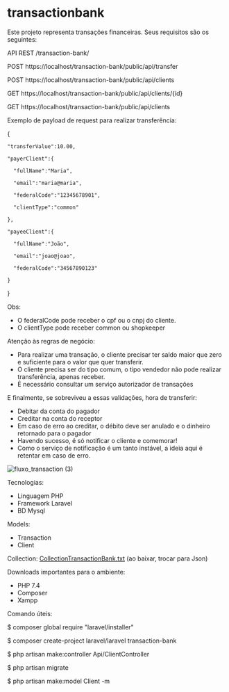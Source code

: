 # transactionbank

Este projeto representa transações financeiras.
Seus requisitos são os seguintes:

API REST /transaction-bank/

POST https://localhost/transaction-bank/public/api/transfer

POST https://localhost/transaction-bank/public/api/clients

GET  https://localhost/transaction-bank/public/api/clients/{id}

GET  https://localhost/transaction-bank/public/api/clients

Exemplo de payload de request para realizar transferência:


  {

    "transferValue":10.00,

    "payerClient":{

      "fullName":"Maria",

      "email":"maria@maria",

      "federalCode":"12345678901",

      "clientType":"common"

    },

    "payeeClient":{

      "fullName":"João",

      "email":"joao@joao",

      "federalCode":"34567890123"

    }

  }

Obs: 
- O federalCode pode receber o cpf ou o cnpj do cliente.
- O clientType pode receber common ou shopkeeper

Atenção às regras de negócio:
- Para realizar uma transação, o cliente precisar ter saldo maior que zero e suficiente para o valor que quer transferir.
- O cliente precisa ser do tipo comum, o tipo vendedor não pode realizar transferência, apenas receber.
- É necessário consultar um serviço autorizador de transações

E finalmente, se sobreviveu a essas validações, hora de transferir:
- Debitar da conta do pagador
- Creditar na conta do receptor
- Em caso de erro ao creditar, o débito deve ser anulado e o dinheiro retornado para o pagador
- Havendo sucesso, é só notificar o cliente e comemorar!
- Como o serviço de notificação é um tanto instável, a ideia aqui é retentar em caso de erro.

![fluxo_transaction (3)](https://user-images.githubusercontent.com/90669813/133611806-93208404-5968-4231-a0c0-00fee84cab44.jpg)

Tecnologias:
- Linguagem PHP
- Framework Laravel
- BD Mysql

Models:
- Transaction
- Client
 
Collection: [CollectionTransactionBank.txt](https://github.com/nicolepspires/transactionbank/files/7180482/CollectionTransactionBank.txt)
(ao baixar, trocar para Json)

Downloads importantes para o ambiente:
- PHP 7.4
- Composer
- Xampp

Comando úteis: 

$ composer global require "laravel/installer"

$ composer create-project laravel/laravel transaction-bank

$ php artisan make:controller Api/ClientController

$ php artisan migrate

$ php artisan make:model Client -m

